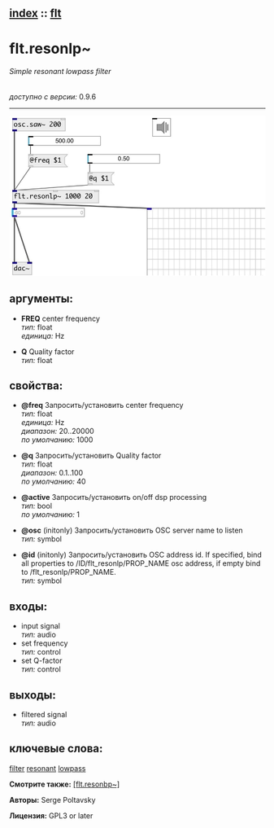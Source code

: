 [index](index.html) :: [flt](category_flt.html)
---

# flt.resonlp~

###### Simple resonant lowpass filter

*доступно с версии:* 0.9.6

---




[![example](../examples/img/flt.resonlp~.jpg)](../examples/pd/flt.resonlp~.pd)



## аргументы:

* **FREQ**
center frequency<br>
_тип:_ float<br>
_единица:_ Hz<br>

* **Q**
Quality factor<br>
_тип:_ float<br>





## свойства:

* **@freq** 
Запросить/установить center frequency<br>
_тип:_ float<br>
_единица:_ Hz<br>
_диапазон:_ 20..20000<br>
_по умолчанию:_ 1000<br>

* **@q** 
Запросить/установить Quality factor<br>
_тип:_ float<br>
_диапазон:_ 0.1..100<br>
_по умолчанию:_ 40<br>

* **@active** 
Запросить/установить on/off dsp processing<br>
_тип:_ bool<br>
_по умолчанию:_ 1<br>

* **@osc** (initonly)
Запросить/установить OSC server name to listen<br>
_тип:_ symbol<br>

* **@id** (initonly)
Запросить/установить OSC address id. If specified, bind all properties to /ID/flt_resonlp/PROP_NAME
osc address, if empty bind to /flt_resonlp/PROP_NAME.<br>
_тип:_ symbol<br>



## входы:

* input signal<br>
_тип:_ audio
* set frequency<br>
_тип:_ control
* set Q-factor<br>
_тип:_ control



## выходы:

* filtered signal<br>
_тип:_ audio



## ключевые слова:

[filter](keywords/filter.html)
[resonant](keywords/resonant.html)
[lowpass](keywords/lowpass.html)



**Смотрите также:**
[\[flt.resonbp~\]](flt.resonbp~.html)




**Авторы:** Serge Poltavsky




**Лицензия:** GPL3 or later





